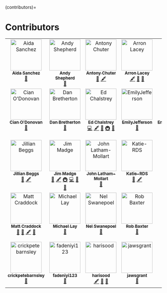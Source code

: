 (contributors)=

# Contributors

<!-- ALL-CONTRIBUTORS-LIST:START - Do not remove or modify this section -->
<!-- prettier-ignore-start -->
<!-- markdownlint-disable -->
<table>
  <tbody>
    <tr>
      <td align="center" valign="top" width="14.28%"><a href="https://cls.ucl.ac.uk/"><img src="https://avatars.githubusercontent.com/u/105370564?v=4?s=100" width="100px;" alt="Aida Sanchez"/><br /><sub><b>Aida Sanchez</b></sub></a><br /><a href="#ideas-rmjdasp" title="Ideas, Planning, & Feedback">🤔</a></td>
      <td align="center" valign="top" width="14.28%"><a href="https://github.com/nercdsp"><img src="https://avatars.githubusercontent.com/u/106550288?v=4?s=100" width="100px;" alt="Andy Shepherd"/><br /><sub><b>Andy Shepherd</b></sub></a><br /><a href="#ideas-nercdsp" title="Ideas, Planning, & Feedback">🤔</a></td>
      <td align="center" valign="top" width="14.28%"><a href="https://github.com/antonychuter"><img src="https://avatars.githubusercontent.com/u/130052215?v=4?s=100" width="100px;" alt="Antony Chuter"/><br /><sub><b>Antony Chuter</b></sub></a><br /><a href="#ideas-antonychuter" title="Ideas, Planning, & Feedback">🤔</a> <a href="#content-antonychuter" title="Content">🖋</a></td>
      <td align="center" valign="top" width="14.28%"><a href="https://github.com/arronlacey"><img src="https://avatars.githubusercontent.com/u/4941299?v=4?s=100" width="100px;" alt="Arron Lacey"/><br /><sub><b>Arron Lacey</b></sub></a><br /><a href="#content-arronlacey" title="Content">🖋</a> <a href="#ideas-arronlacey" title="Ideas, Planning, & Feedback">🤔</a> <a href="https://github.com/sa-tre/satre-specification/pulls?q=is%3Apr+reviewed-by%3Aarronlacey" title="Reviewed Pull Requests">👀</a></td>
      <td align="center" valign="top" width="14.28%"><a href="https://github.com/CaroleGoble"><img src="https://avatars.githubusercontent.com/u/7300655?v=4?s=100" width="100px;" alt="Carole Goble"/><br /><sub><b>Carole Goble</b></sub></a><br /><a href="#ideas-CaroleGoble" title="Ideas, Planning, & Feedback">🤔</a></td>
      <td align="center" valign="top" width="14.28%"><a href="https://github.com/CLStables"><img src="https://avatars.githubusercontent.com/u/41384929?v=4?s=100" width="100px;" alt="Catherine Stables"/><br /><sub><b>Catherine Stables</b></sub></a><br /><a href="#ideas-CLStables" title="Ideas, Planning, & Feedback">🤔</a></td>
      <td align="center" valign="top" width="14.28%"><a href="https://www.dundee.ac.uk/people/christian-cole"><img src="https://avatars.githubusercontent.com/u/6098785?v=4?s=100" width="100px;" alt="Chris Cole"/><br /><sub><b>Chris Cole</b></sub></a><br /><a href="#ideas-drchriscole" title="Ideas, Planning, & Feedback">🤔</a></td>
    </tr>
    <tr>
      <td align="center" valign="top" width="14.28%"><a href="http://keepfaking.it"><img src="https://avatars.githubusercontent.com/u/68136?v=4?s=100" width="100px;" alt="Cian O'Donovan"/><br /><sub><b>Cian O'Donovan</b></sub></a><br /><a href="#ideas-cianodonovan" title="Ideas, Planning, & Feedback">🤔</a></td>
      <td align="center" valign="top" width="14.28%"><a href="https://github.com/dbretherton"><img src="https://avatars.githubusercontent.com/u/77013358?v=4?s=100" width="100px;" alt="Dan Bretherton"/><br /><sub><b>Dan Bretherton</b></sub></a><br /><a href="#ideas-dbretherton" title="Ideas, Planning, & Feedback">🤔</a></td>
      <td align="center" valign="top" width="14.28%"><a href="http://edchalstrey.com/"><img src="https://avatars.githubusercontent.com/u/5486164?v=4?s=100" width="100px;" alt="Ed Chalstrey"/><br /><sub><b>Ed Chalstrey</b></sub></a><br /><a href="https://github.com/sa-tre/satre-specification/commits?author=edwardchalstrey1" title="Code">💻</a> <a href="#content-edwardchalstrey1" title="Content">🖋</a> <a href="#ideas-edwardchalstrey1" title="Ideas, Planning, & Feedback">🤔</a> <a href="#infra-edwardchalstrey1" title="Infrastructure (Hosting, Build-Tools, etc)">🚇</a> <a href="https://github.com/sa-tre/satre-specification/pulls?q=is%3Apr+reviewed-by%3Aedwardchalstrey1" title="Reviewed Pull Requests">👀</a></td>
      <td align="center" valign="top" width="14.28%"><a href="https://github.com/EmilyJefferson"><img src="https://avatars.githubusercontent.com/u/52530506?v=4?s=100" width="100px;" alt="EmilyJefferson"/><br /><sub><b>EmilyJefferson</b></sub></a><br /><a href="#ideas-EmilyJefferson" title="Ideas, Planning, & Feedback">🤔</a></td>
      <td align="center" valign="top" width="14.28%"><a href="https://github.com/EmmaJaneLoveridge"><img src="https://avatars.githubusercontent.com/u/142997763?v=4?s=100" width="100px;" alt="EmmaJaneLoveridge"/><br /><sub><b>EmmaJaneLoveridge</b></sub></a><br /><a href="#ideas-EmmaJaneLoveridge" title="Ideas, Planning, & Feedback">🤔</a></td>
      <td align="center" valign="top" width="14.28%"><a href="https://about.me/jsutherland"><img src="https://avatars.githubusercontent.com/u/9466?v=4?s=100" width="100px;" alt="James A Sutherland"/><br /><sub><b>James A Sutherland</b></sub></a><br /><a href="#ideas-jas88" title="Ideas, Planning, & Feedback">🤔</a></td>
      <td align="center" valign="top" width="14.28%"><a href="https://github.com/jemrobinson"><img src="https://avatars.githubusercontent.com/u/3502751?v=4?s=100" width="100px;" alt="James Robinson"/><br /><sub><b>James Robinson</b></sub></a><br /><a href="#content-jemrobinson" title="Content">🖋</a> <a href="#design-jemrobinson" title="Design">🎨</a> <a href="#ideas-jemrobinson" title="Ideas, Planning, & Feedback">🤔</a> <a href="#projectManagement-jemrobinson" title="Project Management">📆</a> <a href="https://github.com/sa-tre/satre-specification/pulls?q=is%3Apr+reviewed-by%3Ajemrobinson" title="Reviewed Pull Requests">👀</a></td>
    </tr>
    <tr>
      <td align="center" valign="top" width="14.28%"><a href="https://github.com/JillB19"><img src="https://avatars.githubusercontent.com/u/129426057?v=4?s=100" width="100px;" alt="Jillian Beggs"/><br /><sub><b>Jillian Beggs</b></sub></a><br /><a href="#ideas-JillB19" title="Ideas, Planning, & Feedback">🤔</a> <a href="#content-JillB19" title="Content">🖋</a></td>
      <td align="center" valign="top" width="14.28%"><a href="https://github.com/JimMadge"><img src="https://avatars.githubusercontent.com/u/23616154?v=4?s=100" width="100px;" alt="Jim Madge"/><br /><sub><b>Jim Madge</b></sub></a><br /><a href="#ideas-JimMadge" title="Ideas, Planning, & Feedback">🤔</a> <a href="#content-JimMadge" title="Content">🖋</a> <a href="#infra-JimMadge" title="Infrastructure (Hosting, Build-Tools, etc)">🚇</a> <a href="https://github.com/sa-tre/satre-specification/commits?author=JimMadge" title="Code">💻</a> <a href="https://github.com/sa-tre/satre-specification/pulls?q=is%3Apr+reviewed-by%3AJimMadge" title="Reviewed Pull Requests">👀</a> <a href="https://github.com/sa-tre/satre-specification/issues?q=author%3AJimMadge" title="Bug reports">🐛</a></td>
      <td align="center" valign="top" width="14.28%"><a href="https://github.com/Latham-Mollart"><img src="https://avatars.githubusercontent.com/u/142893449?v=4?s=100" width="100px;" alt="John Latham-Mollart"/><br /><sub><b>John Latham-Mollart</b></sub></a><br /><a href="#ideas-Latham-Mollart" title="Ideas, Planning, & Feedback">🤔</a></td>
      <td align="center" valign="top" width="14.28%"><a href="https://github.com/Katie-RDS"><img src="https://avatars.githubusercontent.com/u/129854538?v=4?s=100" width="100px;" alt="Katie-RDS"/><br /><sub><b>Katie-RDS</b></sub></a><br /><a href="#ideas-Katie-RDS" title="Ideas, Planning, & Feedback">🤔</a> <a href="#content-Katie-RDS" title="Content">🖋</a></td>
      <td align="center" valign="top" width="14.28%"><a href="https://keiranmraine.github.io/"><img src="https://avatars.githubusercontent.com/u/3740323?v=4?s=100" width="100px;" alt="Keiran Raine"/><br /><sub><b>Keiran Raine</b></sub></a><br /><a href="#ideas-keiranmraine" title="Ideas, Planning, & Feedback">🤔</a></td>
      <td align="center" valign="top" width="14.28%"><a href="https://github.com/lucycheesman"><img src="https://avatars.githubusercontent.com/u/66006335?v=4?s=100" width="100px;" alt="Lucy"/><br /><sub><b>Lucy</b></sub></a><br /><a href="#ideas-lucycheesman" title="Ideas, Planning, & Feedback">🤔</a></td>
      <td align="center" valign="top" width="14.28%"><a href="https://github.com/MKDonnees"><img src="https://avatars.githubusercontent.com/u/2377239?v=4?s=100" width="100px;" alt="Martin Donnelly"/><br /><sub><b>Martin Donnelly</b></sub></a><br /><a href="#ideas-MKDonnees" title="Ideas, Planning, & Feedback">🤔</a></td>
    </tr>
    <tr>
      <td align="center" valign="top" width="14.28%"><a href="https://github.com/craddm"><img src="https://avatars.githubusercontent.com/u/5796417?v=4?s=100" width="100px;" alt="Matt Craddock"/><br /><sub><b>Matt Craddock</b></sub></a><br /><a href="#ideas-craddm" title="Ideas, Planning, & Feedback">🤔</a> <a href="https://github.com/sa-tre/satre-specification/pulls?q=is%3Apr+reviewed-by%3Acraddm" title="Reviewed Pull Requests">👀</a> <a href="#content-craddm" title="Content">🖋</a> <a href="https://github.com/sa-tre/satre-specification/issues?q=author%3Acraddm" title="Bug reports">🐛</a></td>
      <td align="center" valign="top" width="14.28%"><a href="https://github.com/mikelayuk"><img src="https://avatars.githubusercontent.com/u/81355102?v=4?s=100" width="100px;" alt="Michael Lay"/><br /><sub><b>Michael Lay</b></sub></a><br /><a href="#ideas-mikelayuk" title="Ideas, Planning, & Feedback">🤔</a></td>
      <td align="center" valign="top" width="14.28%"><a href="https://github.com/nels"><img src="https://avatars.githubusercontent.com/u/513507?v=4?s=100" width="100px;" alt="Nel Swanepoel"/><br /><sub><b>Nel Swanepoel</b></sub></a><br /><a href="#ideas-nels" title="Ideas, Planning, & Feedback">🤔</a></td>
      <td align="center" valign="top" width="14.28%"><a href="https://github.com/rmbaxter67"><img src="https://avatars.githubusercontent.com/u/125452191?v=4?s=100" width="100px;" alt="Rob Baxter"/><br /><sub><b>Rob Baxter</b></sub></a><br /><a href="#ideas-rmbaxter67" title="Ideas, Planning, & Feedback">🤔</a></td>
      <td align="center" valign="top" width="14.28%"><a href="http://www.flickr.com/photos/manicstreetpreacher/"><img src="https://avatars.githubusercontent.com/u/1644105?v=4?s=100" width="100px;" alt="Simon Li"/><br /><sub><b>Simon Li</b></sub></a><br /><a href="#content-manics" title="Content">🖋</a> <a href="#ideas-manics" title="Ideas, Planning, & Feedback">🤔</a> <a href="https://github.com/sa-tre/satre-specification/pulls?q=is%3Apr+reviewed-by%3Amanics" title="Reviewed Pull Requests">👀</a> <a href="#infra-manics" title="Infrastructure (Hosting, Build-Tools, etc)">🚇</a></td>
      <td align="center" valign="top" width="14.28%"><a href="https://github.com/snewho"><img src="https://avatars.githubusercontent.com/u/53340893?v=4?s=100" width="100px;" alt="Steven Newhouse"/><br /><sub><b>Steven Newhouse</b></sub></a><br /><a href="#ideas-snewho" title="Ideas, Planning, & Feedback">🤔</a></td>
      <td align="center" valign="top" width="14.28%"><a href="https://github.com/briancrogers"><img src="https://avatars.githubusercontent.com/u/15003276?v=4?s=100" width="100px;" alt="briancrogers"/><br /><sub><b>briancrogers</b></sub></a><br /><a href="#ideas-briancrogers" title="Ideas, Planning, & Feedback">🤔</a></td>
    </tr>
    <tr>
      <td align="center" valign="top" width="14.28%"><a href="https://github.com/crickpetebarnsley"><img src="https://avatars.githubusercontent.com/u/56251897?v=4?s=100" width="100px;" alt="crickpetebarnsley"/><br /><sub><b>crickpetebarnsley</b></sub></a><br /><a href="#ideas-crickpetebarnsley" title="Ideas, Planning, & Feedback">🤔</a></td>
      <td align="center" valign="top" width="14.28%"><a href="https://github.com/fadeniyi123"><img src="https://avatars.githubusercontent.com/u/91486205?v=4?s=100" width="100px;" alt="fadeniyi123"/><br /><sub><b>fadeniyi123</b></sub></a><br /><a href="#ideas-fadeniyi123" title="Ideas, Planning, & Feedback">🤔</a></td>
      <td align="center" valign="top" width="14.28%"><a href="https://github.com/harisood"><img src="https://avatars.githubusercontent.com/u/67151373?v=4?s=100" width="100px;" alt="harisood"/><br /><sub><b>harisood</b></sub></a><br /><a href="#content-harisood" title="Content">🖋</a> <a href="#ideas-harisood" title="Ideas, Planning, & Feedback">🤔</a> <a href="https://github.com/sa-tre/satre-specification/pulls?q=is%3Apr+reviewed-by%3Aharisood" title="Reviewed Pull Requests">👀</a></td>
      <td align="center" valign="top" width="14.28%"><a href="https://github.com/jawsgrant"><img src="https://avatars.githubusercontent.com/u/105919569?v=4?s=100" width="100px;" alt="jawsgrant"/><br /><sub><b>jawsgrant</b></sub></a><br /><a href="#ideas-jawsgrant" title="Ideas, Planning, & Feedback">🤔</a></td>
      <td align="center" valign="top" width="14.28%"><a href="https://github.com/machintim"><img src="https://avatars.githubusercontent.com/u/86052684?v=4?s=100" width="100px;" alt="machintim"/><br /><sub><b>machintim</b></sub></a><br /><a href="#ideas-machintim" title="Ideas, Planning, & Feedback">🤔</a> <a href="#content-machintim" title="Content">🖋</a> <a href="https://github.com/sa-tre/satre-specification/pulls?q=is%3Apr+reviewed-by%3Amachintim" title="Reviewed Pull Requests">👀</a></td>
      <td align="center" valign="top" width="14.28%"><a href="https://github.com/willc-RISG"><img src="https://avatars.githubusercontent.com/u/100122086?v=4?s=100" width="100px;" alt="willc-RISG"/><br /><sub><b>willc-RISG</b></sub></a><br /><a href="#ideas-willc-RISG" title="Ideas, Planning, & Feedback">🤔</a></td>
    </tr>
  </tbody>
</table>

<!-- markdownlint-restore -->
<!-- prettier-ignore-end -->

<!-- ALL-CONTRIBUTORS-LIST:END -->
